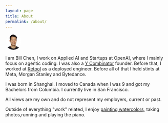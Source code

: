 ```yaml
---
layout: page
title: About
permalink: /about/
---
```


<img src="/assets/headshot_cropped.png" width="50" height="50" alt="Bill Chen" style="border-radius: 50%;" /> 

I am Bill Chen, I work on Applied AI and Startups at OpenAI, where I mainly focus on agentic coding. I was also a [Y Combinator](https://www.ycombinator.com/) founder. Before that, I worked at [Retool](https://retool.com/) as a deployed engineer. Before all of that I held stints at Meta, Morgan Stanley and Bytedance.

I was born in Shanghai. I moved to Canada when I was 9 and got my Bachelors from Columbia. I currently live in San Francisco.

All views are my own and do not represent my employers, current or past.

Outside of everything "work" related, I enjoy [painting watercolors](https://www.instagram.com/chillbens_art/), taking photos,running and playing the piano.


